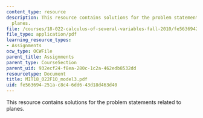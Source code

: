 ```yaml
---
content_type: resource
description: This resource contains solutions for the problem statements related to
  planes.
file: /courses/18-022-calculus-of-several-variables-fall-2010/fe563694251ac8c46dd643d18d463d40_MIT18_022F10_model3.pdf
file_type: application/pdf
learning_resource_types:
- Assignments
ocw_type: OCWFile
parent_title: Assignments
parent_type: CourseSection
parent_uid: 932ecf24-f8ea-280c-1c2a-462edb8532dd
resourcetype: Document
title: MIT18_022F10_model3.pdf
uid: fe563694-251a-c8c4-6dd6-43d18d463d40
---
```

This resource contains solutions for the problem statements related to planes.

